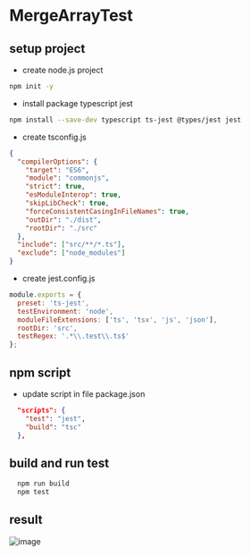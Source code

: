 # MergeArrayTest

## setup project
- create node.js project
```bash
npm init -y
```
- install package typescript jest
```bash
npm install --save-dev typescript ts-jest @types/jest jest
```
- create tsconfig.js
```json
{
  "compilerOptions": {
    "target": "ES6",
    "module": "commonjs",
    "strict": true,
    "esModuleInterop": true,
    "skipLibCheck": true,
    "forceConsistentCasingInFileNames": true,
    "outDir": "./dist",
    "rootDir": "./src"
  },
  "include": ["src/**/*.ts"],
  "exclude": ["node_modules"]
}
```
- create jest.config.js
```javascript
module.exports = {
  preset: 'ts-jest',
  testEnvironment: 'node',
  moduleFileExtensions: ['ts', 'tsx', 'js', 'json'],
  rootDir: 'src',
  testRegex: '.*\\.test\\.ts$'
};
```

## npm script
- update script in file package.json
```json
  "scripts": {
    "test": "jest",
    "build": "tsc"
  },
```

## build and run test
```bash
  npm run build
  npm test
```

## result
![image](https://github.com/user-attachments/assets/0d9b9813-3ae2-47c0-9cba-4b70a08d54ff)

